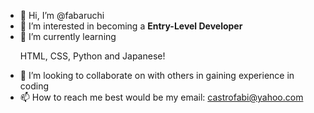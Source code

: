 - 👋 Hi, I’m @fabaruchi 
- 👀 I’m interested in becoming a <strong>Entry-Level Developer</strong>
- 🌱 I’m currently learning <p style="color: solid yellow;">HTML, CSS, Python and Japanese!</p>
- 💞️ I’m looking to collaborate on with others in gaining experience in coding
- 📫 How to reach me best would be my email: castrofabi@yahoo.com

<!---
fabaruchi/fabaruchi is a ✨ special ✨ repository because its `README.md` (this file) appears on your GitHub profile.
You can click the Preview link to take a look at your changes.
--->

